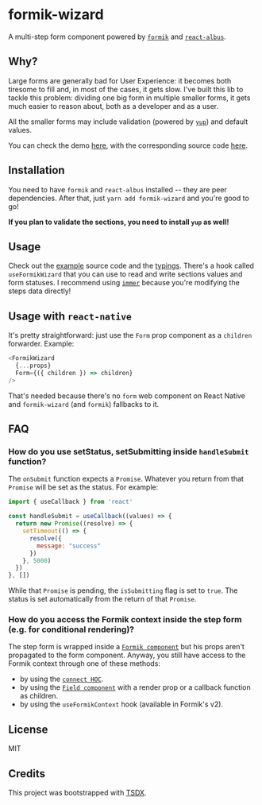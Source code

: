 # formik-wizard

A multi-step form component powered by [`formik`](https://github.com/jaredpalmer/formik) and [`react-albus`](https://github.com/americanexpress/react-albus).

## Why?

Large forms are generally bad for User Experience: it becomes both tiresome to fill and, in most of the cases, it gets slow.
I've built this lib to tackle this problem: dividing one big form in multiple smaller forms, it gets much easier to reason about,
both as a developer and as a user.

All the smaller forms may include validation (powered by [`yup`](https://github.com/jquense/yup)) and default values.

You can check the demo [here](http://formik-wizard.surge.sh/), with the corresponding source code [here](./example).

## Installation

You need to have `formik` and `react-albus` installed -- they are peer dependencies.
After that, just `yarn add formik-wizard` and you're good to go!

**If you plan to validate the sections, you need to install `yup` as well!**

## Usage

Check out the [example](./example) source code and the [typings](./src/types.ts).
There's a hook called `useFormikWizard` that you can use to read and write sections values and form statuses.
I recommend using [`immer`](https://github.com/mweststrate/immer) because you're modifying the steps data directly!

## Usage with `react-native`

It's pretty straightforward: just use the `Form` prop component as a `children` forwarder. Example:

```js
<FormikWizard
  {...props}
  Form={({ children }) => children}
/>
```

That's needed because there's no `form` web component on React Native and `formik-wizard` (and `formik`) fallbacks to it.

## FAQ

### How do you use setStatus, setSubmitting inside `handleSubmit` function?

The `onSubmit` function expects a `Promise`. Whatever you return from that `Promise` will be set as the status. For example:

```js
import { useCallback } from 'react'

const handleSubmit = useCallback((values) => {
  return new Promise((resolve) => {
    setTimeout(() => {
      resolve({
        message: "success"
      })
    }, 5000)
  })
}, [])
```

While that `Promise` is pending, the `isSubmitting` flag is set to `true`. The status is set automatically from the return of that `Promise`.

### How do you access the Formik context inside the step form (e.g. for conditional rendering)?

The step form is wrapped inside a [`Formik
component`](https://jaredpalmer.com/formik/docs/api/formik) but his props
aren't propagated to the form component. Anyway, you still have access to the
Formik context through one of these methods:

* by using the [`connect
  HOC`](https://jaredpalmer.com/formik/docs/api/connect).
* by using the [`Field
  component`](https://jaredpalmer.com/formik/docs/api/field) with a render prop
  or a callback function as children.
* by using the `useFormikContext` hook (available in Formik's v2).

## License

MIT

## Credits

This project was bootstrapped with [TSDX](https://github.com/jaredpalmer/tsdx).
